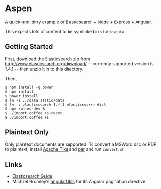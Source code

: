 # Aspen

A quick-and-dirty example of Elasticsearch + Node + Express + Angular.

This expects lots of content to be symlinked in `static/data`.

## Getting Started

First, download the Elasticsearch zip from http://www.elasticsearch.org/download/ -- currently supported version is 1.4.1 -- then unzip it in to this directory.

Then,

    $ npm install -g bower
    $ npm install
    $ bower install
    $ ln -s ../data static/data
    $ ln -s elasticsearch-1.4.1 elasticsearch-dist
    $ npm run es-dev &
    $ ./import.coffee es-reset
    $ ./import.coffee es

## Plaintext Only

Only plaintext documents are supported. To convert a MSWord doc or PDF to plaintext, install [Apache Tika](http://tika.apache.org/) and [par](http://www.nicemice.net/par/) and run `convert.sh`.

## Links

* [Elasticsearch Guide](http://www.elasticsearch.org/guide/)
* Michael Bromley's [angularUtils](https://github.com/michaelbromley/angularUtils) for its Angular pagination directive
